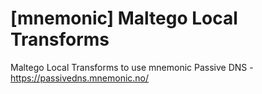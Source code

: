 # [mnemonic] Maltego Local Transforms
Maltego Local Transforms to use mnemonic Passive DNS - https://passivedns.mnemonic.no/
